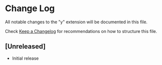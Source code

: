 # Change Log

All notable changes to the "y" extension will be documented in this file.

Check [Keep a Changelog](http://keepachangelog.com/) for recommendations on how to structure this file.

## [Unreleased]

- Initial release